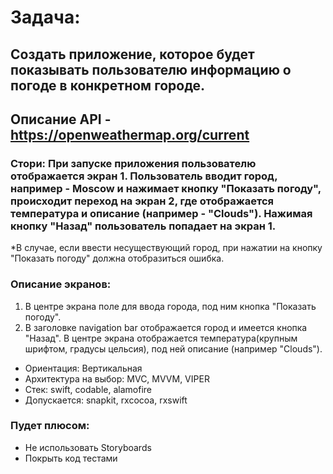 #  Задача:

## Создать приложение, которое будет показывать пользователю информацию о погоде в конкретном городе.

## Описание API - https://openweathermap.org/current

### Стори: При запуске приложения пользователю отображается экран 1. Пользователь вводит город, например - Moscow и нажимает кнопку "Показать погоду", происходит переход на экран 2, где отображается температура и описание (например - "Clouds"). Нажимая кнопку "Назад" пользователь попадает на экран 1.
*В случае, если ввести несуществующий город, при нажатии на кнопку "Показать погоду" должна отобразиться ошибка.

### Описание экранов:
1) В центре экрана поле для ввода города, под ним кнопка "Показать погоду".
2) В заголовке navigation bar отображается город и имеется кнопка "Назад". В центре экрана отображается температура(крупным шрифтом, градусы цельсия), под ней описание (например "Clouds").

* Ориентация: Вертикальная
* Архитектура на выбор: MVC, MVVM, VIPER
* Стек: swift, codable, alamofire
* Допускается: snapkit, rxcocoa, rxswift

### Пудет плюсом:
* Не использовать Storyboards
* Покрыть код тестами
